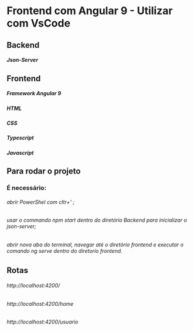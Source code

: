 # Frontend com Angular 9 - Utilizar com VsCode

##  Backend
##### Json-Server

##  Frontend

##### Framework Angular 9
##### HTML
##### CSS
##### Typescript
##### Javascript

## Para rodar o projeto
### É necessário:
###### abrir PowerShel com  cltr+' ;
###### usar o commando  npm start dentro do diretório Backend para inicializar o json-server;
###### abrir nova aba do terminal, navegar até o diretório frontend e executar o comando ng serve dentro do diretorio frontend.

## Rotas
###### http://localhost:4200/
###### http://localhost:4200/home
###### http://localhost:4200/usuario
